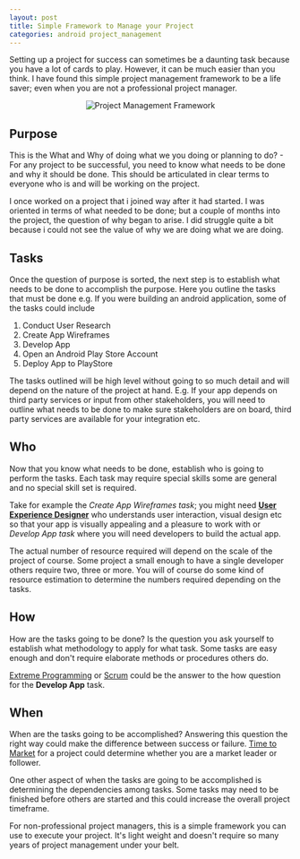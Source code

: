 ```yaml
---
layout: post
title: Simple Framework to Manage your Project
categories: android project_management
---
```


Setting up a project for success can sometimes be a daunting task because you have a lot of cards to play. However, it can be much easier than you think.
I have found this simple project management framework to be a life saver; even when you are not a professional project manager.

<div style="text-align:center">
  <img alt="Project Management Framework" src="/images/project-management-framework.png"/>
</div>

## Purpose
This is the What and Why of doing what we you doing or planning to do? - For any project to be successful, you need to know what needs to be done and why it should be done. This should be articulated in clear terms to everyone who is and will be working on the project.

I once worked on a project that i joined way after it had started. I was oriented in terms of what needed to be done; but a couple of months into the project, the question of why began to arise. I did struggle quite a bit because i could not see the value of why we are doing what we are doing.

## Tasks
Once the question of purpose is sorted, the next step is to establish what needs to be done to accomplish the purpose. Here you outline the tasks that must be done e.g. If you were building an android application, some of the tasks could include

1. Conduct User Research
2. Create App Wireframes
3. Develop App
4. Open an Android Play Store Account
5. Deploy App to PlayStore

The tasks outlined will be high level without going to so much detail and will depend on the nature of the project at hand. E.g. If your app depends on third party services or input from other stakeholders, you will need to outline what needs to be done to make sure stakeholders are on board, third party services are available for your integration etc.

## Who
Now that you know what needs to be done, establish who is going to perform the tasks. Each task may require special skills some are general and no special skill set is required.

Take for example the *Create App Wireframes task*; you might need **[User Experience Designer](https://en.wikipedia.org/wiki/User_experience_design)** who understands user interaction, visual design etc so that your app is visually appealing and a pleasure to work with or *Develop App task* where you will need developers to build the actual app.

The actual number of resource required will depend on the scale of the project of course. Some project a small enough to have a single developer others require two, three or more. You will of course do some kind of resource estimation to determine the numbers required depending on the tasks.

## How
How are the tasks going to be done? Is the question you ask yourself to establish what methodology to apply for what task. Some tasks are easy enough and don't require elaborate methods or procedures others do.

[Extreme Programming](https://en.wikipedia.org/wiki/Extreme_programming) or [Scrum](https://en.wikipedia.org/wiki/Scrum_(software_development)) could be the answer to the how question for the **Develop App** task.

## When
When are the tasks going to be accomplished? Answering this question the right way could make the difference between success or failure. [Time to Market](https://en.wikipedia.org/wiki/Time_to_market) for a project could determine whether you are a market leader or follower.

One other aspect of when the tasks are going to be accomplished is determining the dependencies among tasks. Some tasks may need to be finished before others are started and this could increase the overall project timeframe.

For non-professional project managers, this is a simple framework you can use to execute your project. It's light weight and doesn't require so many years of project management under your belt.
